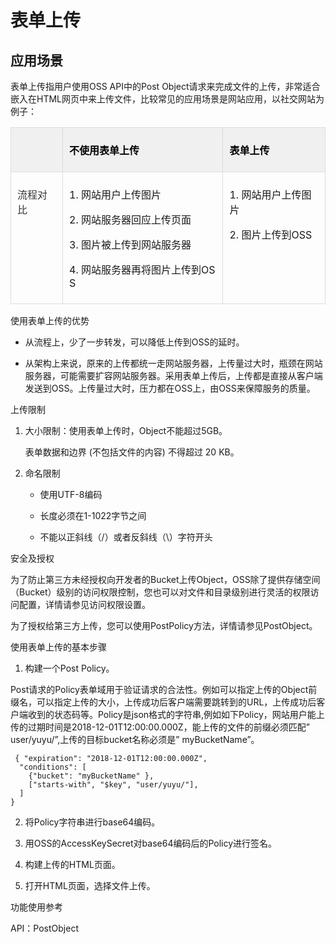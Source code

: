 # 表单上传
## 应用场景

 表单上传指用户使用OSS API中的Post Object请求来完成文件的上传，非常适合嵌入在HTML网页中来上传文件，比较常见的应用场景是网站应用，以社交网站为例子：



<table>
    <thead>
        <tr class="firstRow">
            <td valign="top" style="border:solid #DDDDDD 1px;background:#F0F0F0;padding:7px 15px 7px 10px"></td>
            <td valign="top" style="border:solid #DDDDDD 1px;border-left:none;background:#F0F0F0;padding:7px 15px 7px 10px">
                <p>
                    <strong><span style="font-family:宋体;color:black">不使用表单上传</span></strong>
                </p>
            </td>
            <td valign="top" style="border:solid #DDDDDD 1px;border-left:none;background:#F0F0F0;padding:7px 15px 7px 10px">
                <p>
                    <strong><span style="font-family:宋体;color:black">表单上传</span></strong>
                </p>
            </td>
        </tr>
    </thead>
    <tbody>
        <tr>
            <td valign="top" style="border:solid #DDDDDD 1px;border-top:none;padding:7px 10px 7px 10px">
                <p>
                    <span style="font-family:宋体;color:#333333">流程对比</span>
                </p>
            </td>
            <td valign="top" style="border-top: none; border-left: none; border-bottom: 1px solid rgb(221, 221, 221); border-right: 1px solid rgb(221, 221, 221); padding: 7px 10px; word-break: break-all;">
                <p>
                    1.&nbsp;网站用户上传图片
                </p>
                <p>
                    2.&nbsp;网站服务器回应上传页面
                </p>
                <p>
                    3.&nbsp;图片被上传到网站服务器
                </p>
                <p>
                    4. 网站服务器再将图片上传到OSS
                </p>
            </td>
            <td valign="top" style="border-top: none; border-left: none; border-bottom: 1px solid rgb(221, 221, 221); border-right: 1px solid rgb(221, 221, 221); padding: 7px 10px; word-break: break-all;">
                <p>
                    1.&nbsp;网站用户上传图片
                </p>
                <p>
                    2. 图片上传到OSS
                </p>
            </td>
        </tr>
    </tbody>
</table>

 

使用表单上传的优势

+ 从流程上，少了一步转发，可以降低上传到OSS的延时。

+ 从架构上来说，原来的上传都统一走网站服务器，上传量过大时，瓶颈在网站服务器，可能需要扩容网站服务器。采用表单上传后，上传都是直接从客户端发送到OSS。上传量过大时，压力都在OSS上，由OSS来保障服务的质量。

上传限制

1. 大小限制：使用表单上传时，Object不能超过5GB。

   表单数据和边界 (不包括文件的内容) 不得超过 20 KB。
2. 命名限制

   + 使用UTF-8编码

   + 长度必须在1-1022字节之间

   + 不能以正斜线（/）或者反斜线（\）字符开头

 

安全及授权

为了防止第三方未经授权向开发者的Bucket上传Object，OSS除了提供存储空间（Bucket）级别的访问权限控制，您也可以对文件和目录级别进行灵活的权限访问配置，详情请参见访问权限设置。

为了授权给第三方上传，您可以使用PostPolicy方法，详情请参见PostObject。

 

使用表单上传的基本步骤

1. 构建一个Post Policy。

Post请求的Policy表单域用于验证请求的合法性。例如可以指定上传的Object前缀名，可以指定上传的大小，上传成功后客户端需要跳转到的URL，上传成功后客户端收到的状态码等。Policy是json格式的字符串,例如如下Policy，网站用户能上传的过期时间是2018-12-01T12:00:00.000Z，能上传的文件的前缀必须匹配” user/yuyu/”,上传的目标bucket名称必须是” myBucketName”。
```
 { "expiration": "2018-12-01T12:00:00.000Z",
  "conditions": [
    {"bucket": "myBucketName" },
    ["starts-with", "$key", "user/yuyu/"],
  ]
}
```
2. 将Policy字符串进行base64编码。

3. 用OSS的AccessKeySecret对base64编码后的Policy进行签名。

4. 构建上传的HTML页面。

5. 打开HTML页面，选择文件上传。



功能使用参考

API：PostObject

